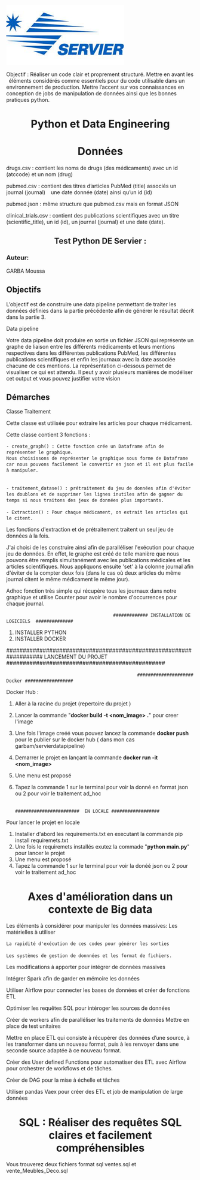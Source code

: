 
![Servier](download.jpeg "Legend")

Objectif : Réaliser un code clair et proprement structuré. Mettre en avant les  éléments considérés comme essentiels pour du code utilisable dans un environnement de production. Mettre l’accent sur vos connaissances en conception de jobs de manipulation de données ainsi que les bonnes pratiques python.



<h1 align=center>Python et Data Engineering</h1>






<h1 align=center>Données</h1>

drugs.csv : contient les noms de drugs (des médicaments) avec un id (atccode) et un nom (drug)

pubmed.csv : contient des titres d’articles PubMed (title) associés un journal (journal)   une date donnée (date) ainsi qu’un id (id)

pubmed.json : même structure que pubmed.csv mais en format JSON

clinical_trials.csv : contient des publications scientifiques avec un titre (scientific_title), un id (id), un journal (journal) et une date (date).



<h2 align=center> Test Python DE Servier :</h2>

<h3>Auteur: </h3>

GARBA Moussa<br>



<h2>Objectifs</h2>

L’objectif est de construire une data pipeline permettant de traiter les données définies dans la partie précédente afin de générer le résultat décrit dans la partie 3.

Data pipeline

Votre data pipeline doit produire en sortie un fichier JSON qui représente un graphe de liaison entre les différents médicaments et leurs mentions respectives dans les différentes publications PubMed, les différentes publications scientifiques et enfin les journaux avec la date associée   chacune de ces mentions. La représentation ci-dessous permet de visualiser ce qui est attendu. Il peut y avoir plusieurs manières de modéliser cet output et vous pouvez justifier votre vision


<h2>Démarches</h2>

Classe Traitement


Cette classe est utilisée pour extraire les articles pour chaque médicament. 

Cette classe contient 3 fonctions :
    
    - create_graph() : Cette fonction crée un Dataframe afin de représenter le graphique. 
    Nous choisissons de représenter le graphique sous forme de Dataframe car nous pouvons facilement le convertir en json et il est plus facile à manipuler.


    - traitement_datase() : prétraitement du jeu de données afin d'éviter les doublons et de supprimer les lignes inutiles afin de gagner du temps si nous traitons des jeux de données plus importants.

    - Extraction() : Pour chaque médicament, on extrait les articles qui le citent.
    
    
Les fonctions d'extraction et de prétraitement traitent un seul jeu de données à la fois. 



J'ai choisi de les construire ainsi afin de paralléliser l'exécution pour chaque jeu de données. En effet, le graphe est créé de telle manière que nous pouvons être remplis simultanément avec les publications médicales et les articles scientifiques. Nous appliquons ensuite 'set' à la colonne journal afin d'éviter de la compter deux fois (dans le cas où deux articles du même journal citent le même médicament le même jour).



Adhoc  fonction très simple qui récupère tous les journaux dans notre graphique et utilise Counter pour avoir le nombre d'occurrences pour chaque journal.




                                            ############# INSTALLATION DE LOGICIELS  ##############

1. INSTALLER PYTHON
2. INSTALLER DOCKER





################################################################### LANCEMENT DU PROJET ################################################


                                                     ##################### Docker ##################


Docker Hub :  

1. Aller à la racine du projet (repertoire du projet )
2. Lancer la commande "**docker build -t <nom_image> .**" pour  creer l'image
3. Une fois l'image creéé vous pouvez  lancez la commande **docker  push** pour le  publier sur le docker hub ( dans mon cas garbam/servierdatapipeline)
4. Demarrer le projet en lançant la commande **docker run -it <nom_image>**
5. Une menu est proposé 
6. Tapez la commande 1 sur le terminal pour voir la donné en format json ou 2   pour voir le traitement ad_hoc


                                                   ########################  EN LOCALE ##################


Pour lancer le projet en locale
1. Installer d'abord les requirements.txt en executant la commande pip install requiremets.txt
2. Une fois le requiremets installés exutez la commade "**python main.py**" pour lancer le projet
3. Une menu est proposé
6. Tapez la commande 1 sur le terminal pour voir la donéé json ou 2   pour voir le traitement ad_hoc


<h1 align=center>Axes d'amélioration dans un contexte de Big data</h1>

Les éléments à considérer  pour manipuler les données massives: 
    Les  matérielles à utiliser 
    
    La rapidité d'exécution de ces codes pour générer les sorties 
    
    Les systèmes de gestion de donnnées et les format de fichiers.
    
    
Les modifications à apporter pour intégrer de données massives 

 Intégrer Spark afin de garder en mémoire les données
 
 Utiliser Airflow pour connecter les bases de données et créer de fonctions ETL 
 
 Optimiser les requêtes SQL pour intéroger les sources de données
 
 Créer de workers afin de paralléliser les traitements de données 
 Mettre en place de test unitaires 


Mettre en place ETL  qui consiste à récupérer des données d’une source, à les transformer dans un nouveau format, puis à les renvoyer dans une seconde source adaptée à ce nouveau format.


Créer des User defined Functions pour automatiser des  ETL avec Airflow pour orchestrer  de workflows et de tâches.

Créer de DAG pour la mise à échelle  et tâches 

Utiliser pandas   Vaex pour créer des ETL et job de manipulation de large données



<h1 align=center>SQL : Réaliser des requêtes SQL claires et facilement compréhensibles</h1>


Vous trouverez deux fichiers format sql ventes.sql et vente_Meubles_Deco.sql 
